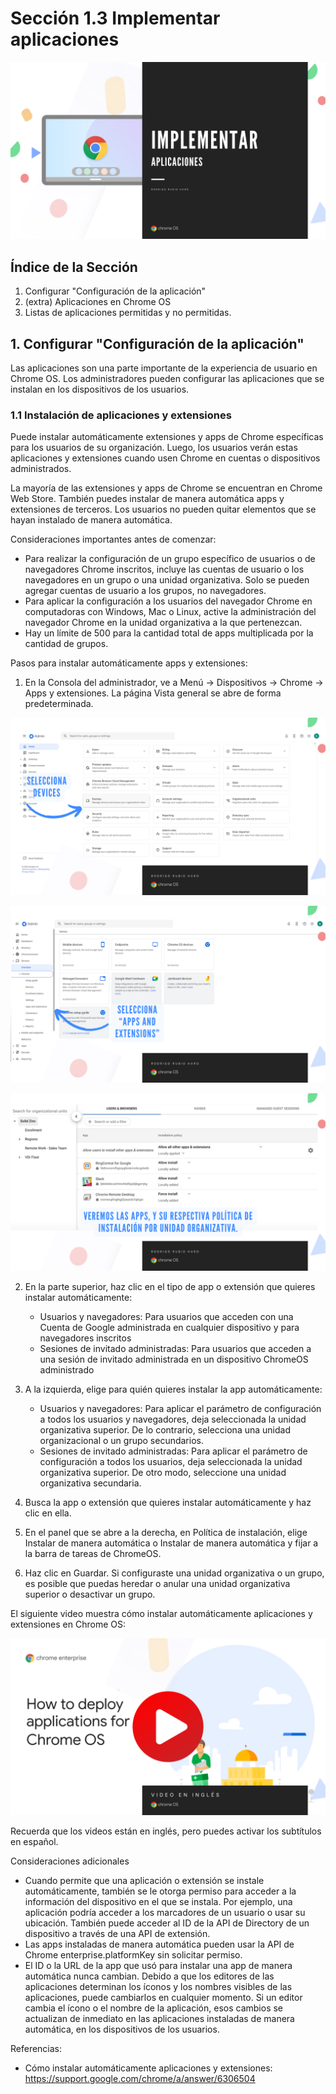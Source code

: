 # Sección 1.3 Implementar aplicaciones

![Professional-ChromeOS-Administrator-Certification-Exam-Guide-banner](imagen1.png)
## Índice de la Sección

1. Configurar "Configuración de la aplicación"
2. (extra) Aplicaciones en Chrome OS
3. Listas de aplicaciones permitidas y no permitidas.

## 1. Configurar "Configuración de la aplicación"

Las aplicaciones son una parte importante de la experiencia de usuario en Chrome OS. Los administradores pueden configurar las aplicaciones que se instalan en los dispositivos de los usuarios. 

### 1.1 Instalación de aplicaciones y extensiones

Puede instalar automáticamente extensiones y apps de Chrome específicas para los usuarios de su organización. Luego, los usuarios verán estas aplicaciones y extensiones cuando usen Chrome en cuentas o dispositivos administrados.

La mayoría de las extensiones y apps de Chrome se encuentran en Chrome Web Store. También puedes instalar de manera automática apps y extensiones de terceros. Los usuarios no pueden quitar elementos que se hayan instalado de manera automática. 

Consideraciones importantes antes de comenzar:

* Para realizar la configuración de un grupo específico de usuarios o de navegadores Chrome inscritos, incluye las cuentas de usuario o los navegadores en un grupo o una unidad organizativa. Solo se pueden agregar cuentas de usuario a los grupos, no navegadores. 
* Para aplicar la configuración a los usuarios del navegador Chrome en computadoras con Windows, Mac o Linux, active la administración del navegador Chrome en la unidad organizativa a la que pertenezcan. 
* Hay un límite de 500 para la cantidad total de apps multiplicada por la cantidad de grupos.

Pasos para instalar automáticamente apps y extensiones:

1. En la Consola del administrador, ve a Menú -> Dispositivos -> Chrome -> Apps y extensiones. La página Vista general se abre de forma predeterminada.

![Professional-ChromeOS-Administrator-Certification-Exam-Guide-banner](imagen2.png)

![Professional-ChromeOS-Administrator-Certification-Exam-Guide-banner](imagen3.png)

![Professional-ChromeOS-Administrator-Certification-Exam-Guide-banner](imagen4.png)


2. En la parte superior, haz clic en el tipo de app o extensión que quieres instalar automáticamente:

    * Usuarios y navegadores: Para usuarios que acceden con una Cuenta de Google administrada en cualquier dispositivo y para navegadores inscritos
    * Sesiones de invitado administradas: Para usuarios que acceden a una sesión de invitado administrada en un dispositivo ChromeOS administrado

3. A la izquierda, elige para quién quieres instalar la app automáticamente:
    * Usuarios y navegadores: Para aplicar el parámetro de configuración a todos los usuarios y navegadores, deja seleccionada la unidad organizativa superior. De lo contrario, selecciona una unidad organizacional o un grupo secundarios.
    * Sesiones de invitado administradas: Para aplicar el parámetro de configuración a todos los usuarios, deja seleccionada la unidad organizativa superior. De otro modo, seleccione una unidad organizativa secundaria.

4. Busca la app o extensión que quieres instalar automáticamente y haz clic en ella.
5. En el panel que se abre a la derecha, en Política de instalación, elige Instalar de manera automática o Instalar de manera automática y fijar a la barra de tareas de ChromeOS.
6. Haz clic en Guardar. Si configuraste una unidad organizativa o un grupo, es posible que puedas heredar o anular una unidad organizativa superior o desactivar un grupo.

El siguiente video muestra cómo instalar automáticamente aplicaciones y extensiones en Chrome OS:

[![Professional-ChromeOS-Administrator-Certification-Exam-Guide-banner](imagen5.png)](https://www.youtube.com/watch?v=CxBy7Hf8Fms)

Recuerda que los videos están en inglés, pero puedes activar los subtítulos en español.

Consideraciones adicionales
* Cuando permite que una aplicación o extensión se instale automáticamente, también se le otorga permiso para acceder a la información del dispositivo en el que se instala. Por ejemplo, una aplicación podría acceder a los marcadores de un usuario o usar su ubicación. También puede acceder al ID de la API de Directory de un dispositivo a través de una API de extensión.
* Las apps instaladas de manera automática pueden usar la API de Chrome enterprise.platformKey sin solicitar permiso.
* El ID o la URL de la app que usó para instalar una app de manera automática nunca cambian. Debido a que los editores de las aplicaciones determinan los íconos y los nombres visibles de las aplicaciones, puede cambiarlos en cualquier momento. Si un editor cambia el ícono o el nombre de la aplicación, esos cambios se actualizan de inmediato en las aplicaciones instaladas de manera automática, en los dispositivos de los usuarios.



Referencias:
* Cómo instalar automáticamente aplicaciones y extensiones: https://support.google.com/chrome/a/answer/6306504